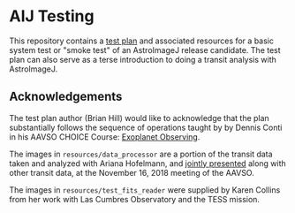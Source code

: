 AIJ Testing
===========

This repository contains a [test plan](./TestPlan.md) and associated 
resources for a basic system test or "smoke test" of an AstroImageJ
release candidate. The test plan can also serve as a terse introduction
to doing a transit analysis with AstroImageJ.

Acknowledgements
----------------

The test plan author (Brian Hill) would like to acknowledge that the
plan substantially follows the sequence of operations taught by
by Dennis Conti in his AAVSO CHOICE Course: [Exoplanet
Observing](https://www.aavso.org/exoplanet-observing-choice-course).

The images in `resources/data_processor` are a portion of the transit data taken and
analyzed with Ariana Hofelmann, and
[jointly presented](http://physics.stmarys-ca.edu/observatory/resources/SteppingStones-AAVSO-2018-11-16.pdf)
along with other transit data, at the November 16, 2018 meeting of the AAVSO.

The images in `resources/test_fits_reader` were supplied by Karen Collins from
her work with Las Cumbres Observatory and the TESS mission.

